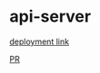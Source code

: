 # api-server

[deployment link](https://api-server-jdeitawi.herokuapp.com/)

[PR](https://github.com/jdeitawimostafa/api-server/pull/1)
